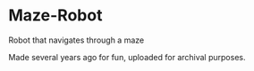 # Maze-Robot
Robot that navigates through a maze

Made several years ago for fun, uploaded for archival purposes.
